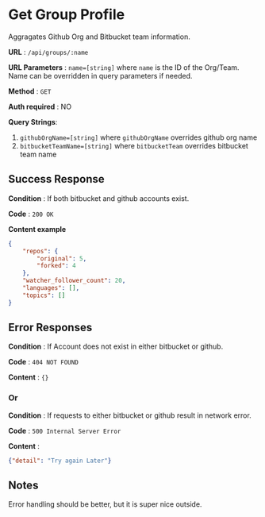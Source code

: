 # Get Group Profile

Aggragates Github Org and Bitbucket team information.

**URL** : `/api/groups/:name`

**URL Parameters** : `name=[string]` where `name` is the ID of the Org/Team. Name can be overridden in query parameters if needed. 

**Method** : `GET`

**Auth required** : NO

**Query Strings**: 
1. `githubOrgName=[string]` where `githubOrgName` overrides github org name
2. `bitbucketTeamName=[string]` where `bitbucketTeam` overrides bitbucket team name

## Success Response

**Condition** : If both bitbucket and github accounts exist.

**Code** : `200 OK`

**Content example**

```json
{
    "repos": {
        "original": 5,
        "forked": 4 
    },
    "watcher_follower_count": 20,
    "languages": [],
    "topics": []
}
```

## Error Responses

**Condition** : If Account does not exist in either bitbucket or github.

**Code** : `404 NOT FOUND`

**Content** : `{}`

### Or

**Condition** : If requests to either bitbucket or github result in network error.

**Code** : `500 Internal Server Error`

**Content** :

```json
{"detail": "Try again Later"}
```

## Notes

Error handling should be better, but it is super nice outside.